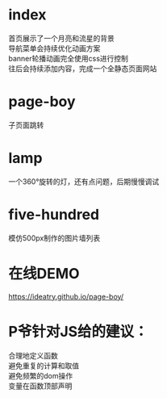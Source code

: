 # index

  首页展示了一个月亮和流星的背景<br>
  导航菜单会持续优化动画方案<br>
  banner轮播动画完全使用css进行控制<br>
  往后会持续添加内容，完成一个全静态页面网站
  
# page-boy

  子页面跳转
   
# lamp

  一个360°旋转的灯，还有点问题，后期慢慢调试
 
# five-hundred
 
 模仿500px制作的图片墙列表
 

# 在线DEMO

  https://ideatry.github.io/page-boy/


# P爷针对JS给的建议：

  合理地定义函数<br>
  避免重复的计算和取值<br>
  避免频繁的dom操作<br>
  变量在函数顶部声明